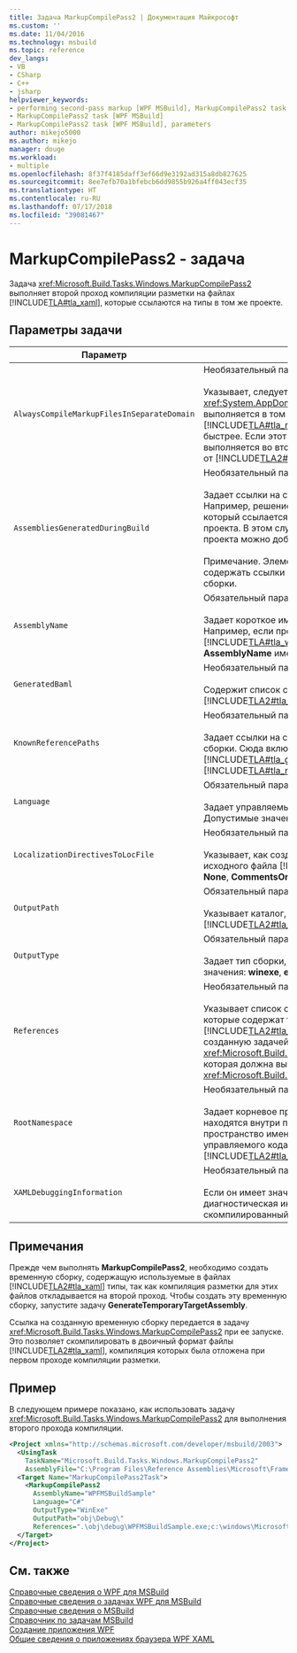 ```yaml
---
title: Задача MarkupCompilePass2 | Документация Майкрософт
ms.custom: ''
ms.date: 11/04/2016
ms.technology: msbuild
ms.topic: reference
dev_langs:
- VB
- CSharp
- C++
- jsharp
helpviewer_keywords:
- performing second-pass markup [WPF MSBuild], MarkupCompilePass2 task
- MarkupCompilePass2 task [WPF MSBuild]
- MarkupCompilePass2 task [WPF MSBuild], parameters
author: mikejo5000
ms.author: mikejo
manager: douge
ms.workload:
- multiple
ms.openlocfilehash: 8f37f4185daff3ef66d9e3192ad315a8db827625
ms.sourcegitcommit: 8ee7efb70a1bfebcb6dd9855b926a4ff043ecf35
ms.translationtype: HT
ms.contentlocale: ru-RU
ms.lasthandoff: 07/17/2018
ms.locfileid: "39081467"
---
```

# <a name="markupcompilepass2-task"></a>MarkupCompilePass2 - задача

Задача <xref:Microsoft.Build.Tasks.Windows.MarkupCompilePass2> выполняет второй проход компиляции разметки на файлах [!INCLUDE[TLA#tla_xaml](../msbuild/includes/tlasharptla_xaml_md.md)], которые ссылаются на типы в том же проекте.

## <a name="task-parameters"></a>Параметры задачи

|Параметр|Описание:|
|---------------|-----------------|
|`AlwaysCompileMarkupFilesInSeparateDomain`|Необязательный параметр типа **Boolean**.<br /><br /> Указывает, следует ли запускать задачу в отдельном <xref:System.AppDomain>. Если этот параметр возвращает **false**, задача выполняется в том же <xref:System.AppDomain>, что и [!INCLUDE[TLA#tla_msbuild](../msbuild/includes/tlasharptla_msbuild_md.md)]. Это позволяет выполнить задачу быстрее. Если этот параметр возвращает значение **true**, то задача выполняется во втором <xref:System.AppDomain>, который изолирован от [!INCLUDE[TLA2#tla_msbuild](../msbuild/includes/tla2sharptla_msbuild_md.md)] и работает медленнее.|
|`AssembliesGeneratedDuringBuild`|Необязательный параметр типа **String[]**.<br /><br /> Задает ссылки на сборки, которые изменяются в процессе сборки. Например, решение Visual Studio может содержать один проект, который ссылается на выходные данные компиляции другого проекта. В этом случае выходные данные компиляции второго проекта можно добавить в **AssembliesGeneratedDuringBuild**.<br /><br /> Примечание. Элемент **AssembliesGeneratedDuringBuild** должен содержать ссылки на полный набор сборок, созданных решением сборки.|
|`AssemblyName`|Обязательный параметр **string**.<br /><br /> Задает короткое имя сборки, которая создается для проекта. Например, если проект создает исполняемый файл [!INCLUDE[TLA#tla_win](../msbuild/includes/tlasharptla_win_md.md)] с именем *WinExeAssembly.exe*, то параметр **AssemblyName** имеет значение **WinExeAssembly**.|
|`GeneratedBaml`|Необязательный параметр вывода **ITaskItem[]**.<br /><br /> Содержит список созданных файлов в двоичном формате [!INCLUDE[TLA2#tla_xaml](../msbuild/includes/tla2sharptla_xaml_md.md)].|
|`KnownReferencePaths`|Необязательный параметр типа **String[]**.<br /><br /> Задает ссылки на сборки, которые не изменяются в процессе сборки. Сюда включаются сборки, расположенные в [!INCLUDE[TLA#tla_gac](../msbuild/includes/tlasharptla_gac_md.md)], в каталоге установки [!INCLUDE[TLA#tla_netframewk](../misc/includes/tlasharptla_netframewk_md.md)] и т. д.|
|`Language`|Обязательный параметр **string**.<br /><br /> Задает управляемый язык, который поддерживает компилятор. Допустимые значения: **C#**, **VB**, **JScript** и **C++**.|
|`LocalizationDirectivesToLocFile`|Необязательный параметр типа **String**.<br /><br /> Указывает, как создать сведения о локализации для каждого исходного файла [!INCLUDE[TLA2#tla_xaml](../msbuild/includes/tla2sharptla_xaml_md.md)]. Допустимые значения: **None**, **CommentsOnly** и **All**.|
|`OutputPath`|Обязательный параметр **string**.<br /><br /> Указывает каталог, в котором сохраняются созданные файлы [!INCLUDE[TLA2#tla_xaml](../msbuild/includes/tla2sharptla_xaml_md.md)] в двоичном формате.|
|`OutputType`|Обязательный параметр **string**.<br /><br /> Задает тип сборки, которая создается проектом. Допустимые значения: **winexe**, **exe**, **library** и **netmodule**.|
|`References`|Необязательный параметр **ITaskItem[]**.<br /><br /> Указывает список содержащихся в файлах ссылок на сборки, которые содержат типы, используемые в файлах [!INCLUDE[TLA2#tla_xaml](../msbuild/includes/tla2sharptla_xaml_md.md)]. Одна ссылка указывает на сборку, созданную задачей <xref:Microsoft.Build.Tasks.Windows.GenerateTemporaryTargetAssembly>, которая должна выполняться перед задачей <xref:Microsoft.Build.Tasks.Windows.MarkupCompilePass2>.|
|`RootNamespace`|Необязательный параметр типа **String**.<br /><br /> Задает корневое пространство имен для классов, которые находятся внутри проекта. **RootNamespace** также используется как пространство имен по умолчанию для созданного файла управляемого кода, если соответствующий файл [!INCLUDE[TLA2#tla_xaml](../msbuild/includes/tla2sharptla_xaml_md.md)] не содержит атрибут `x:Class`.|
|`XAMLDebuggingInformation`|Необязательный параметр типа **Boolean**.<br /><br /> Если он имеет значение **true**, для помощи в отладке создается диагностическая информация, которая помещается в скомпилированный элемент [!INCLUDE[TLA2#tla_xaml](../msbuild/includes/tla2sharptla_xaml_md.md)].|

## <a name="remarks"></a>Примечания

Прежде чем выполнять **MarkupCompilePass2**, необходимо создать временную сборку, содержащую используемые в файлах [!INCLUDE[TLA2#tla_xaml](../msbuild/includes/tla2sharptla_xaml_md.md)] типы, так как компиляция разметки для этих файлов откладывается на второй проход. Чтобы создать эту временную сборку, запустите задачу **GenerateTemporaryTargetAssembly**.

Ссылка на созданную временную сборку передается в задачу <xref:Microsoft.Build.Tasks.Windows.MarkupCompilePass2> при ее запуске. Это позволяет скомпилировать в двоичный формат файлы [!INCLUDE[TLA2#tla_xaml](../msbuild/includes/tla2sharptla_xaml_md.md)], компиляция которых была отложена при первом проходе компиляции разметки.

## <a name="example"></a>Пример

В следующем примере показано, как использовать задачу <xref:Microsoft.Build.Tasks.Windows.MarkupCompilePass2> для выполнения второго прохода компиляции.

```xml
<Project xmlns="http://schemas.microsoft.com/developer/msbuild/2003">
  <UsingTask 
    TaskName="Microsoft.Build.Tasks.Windows.MarkupCompilePass2" 
    AssemblyFile="C:\Program Files\Reference Assemblies\Microsoft\Framework\v3.0\PresentationBuildTasks.dll" />
  <Target Name="MarkupCompilePass2Task">
    <MarkupCompilePass2 
      AssemblyName="WPFMSBuildSample"
      Language="C#"
      OutputType="WinExe"
      OutputPath="obj\Debug\"
      References=".\obj\debug\WPFMSBuildSample.exe;c:\windows\Microsoft.net\Framework\v2.0.50727\System.dll;C:\Program Files\Reference Assemblies\Microsoft\WinFx\v3.0\PresentationCore.dll;C:\Program Files\Reference Assemblies\Microsoft\WinFx\v3.0\PresentationFramework.dll;C:\Program Files\Reference Assemblies\Microsoft\WinFx\v3.0\WindowsBase.dll" />
  </Target>
</Project>
```

## <a name="see-also"></a>См. также

[Справочные сведения о WPF для MSBuild](../msbuild/wpf-msbuild-reference.md)  
[Справочные сведения о задачах WPF для MSBuild](../msbuild/wpf-msbuild-task-reference.md)  
[Справочные сведения о MSBuild](../msbuild/msbuild-reference.md)  
[Справочник по задачам MSBuild](../msbuild/msbuild-task-reference.md)  
[Создание приложения WPF](/dotnet/framework/wpf/app-development/building-a-wpf-application-wpf)  
[Общие сведения о приложениях браузера WPF XAML](/dotnet/framework/wpf/app-development/wpf-xaml-browser-applications-overview)